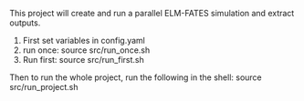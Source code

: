 
This project will create and run a parallel ELM-FATES simulation and extract outputs.

1. First set variables in config.yaml
2. run once:
source src/run_once.sh
3. Run first:
source src/run_first.sh 

Then to run the whole project, run the following in the shell:
source src/run_project.sh
